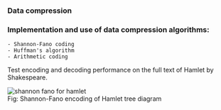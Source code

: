 ### Data compression

### Implementation and use of data compression algorithms:
    - Shannon-Fano coding
    - Huffman's algorithm
    - Arithmetic coding
  
Test encoding and decoding performance on the full text of Hamlet by Shakespeare.

![shannon fano for hamlet](https://github.com/xie-yuxuan/compression-algorithm/assets/92458490/c868319a-c321-4835-9cfe-da8cd87ed575)\
Fig: Shannon-Fano encoding of Hamlet tree diagram
